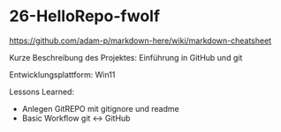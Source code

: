 # 26-HelloRepo-fwolf

https://github.com/adam-p/markdown-here/wiki/markdown-cheatsheet

Kurze Beschreibung des Projektes:
Einführung in GitHub und git

Entwicklungsplattform: Win11

Lessons Learned:
+ Anlegen GitREPO mit gitignore und readme
+ Basic Workflow git <-> GitHub


